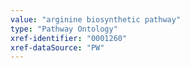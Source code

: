 ```yaml
---
value: "arginine biosynthetic pathway"
type: "Pathway Ontology"
xref-identifier: "0001260"
xref-dataSource: "PW"
---
```

